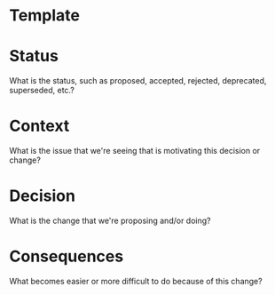 # Template

# Status
What is the status, such as proposed, accepted, rejected, deprecated, superseded, etc.?

# Context
What is the issue that we're seeing that is motivating this decision or change?

# Decision
What is the change that we're proposing and/or doing?

# Consequences
What becomes easier or more difficult to do because of this change?